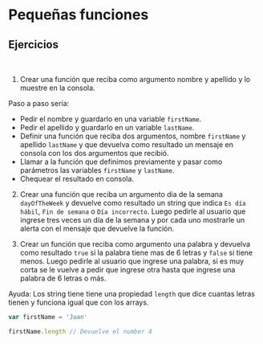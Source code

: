 # Pequeñas funciones

## Ejercicios
​
1. Crear una función que reciba como argumento nombre y apellido y lo muestre en la consola.

Paso a paso sería:
- Pedir el nombre y guardarlo en una variable `firstName`.
- Pedir el apellido y guardarlo en un variable `lastName`.
- Definir una función que reciba dos argumentos, nombre `firstName` y apellido `lastName` y que devuelva como resultado un mensaje en consola con los dos argumentos que recibió.
- Llamar a la función que definimos previamente y pasar como parámetros las variables `firstName` y `lastName`.
- Chequear el resultado en consola.

2. Crear una función que reciba un argumento dia de la semana `dayOfTheWeek` y devuelve como resultado un string que indica `Es día hábil`, `Fin de semana` o `Día incorrecto`. Luego pedirle al usuario que ingrese tres veces un  día de la semana y por cada uno mostrarle un alerta con el mensaje que devuelve la función. 

3. Crear un función que reciba como argumento una palabra y devuelva como resultado `true` si la palabra tiene mas de 6 letras y `false` si tiene menos. Luego pedirle al usuario que ingrese una palabra, si es muy corta se le vuelve a pedir que ingrese otra hasta que ingrese una palabra de 6 letras o más.

Ayuda: Los string tiene tiene una propiedad `length` que dice cuantas letras tienen y funciona igual que con los arrays.

```js
var firstName = 'Juan'

firstName.length // Devuelve el number 4
```

